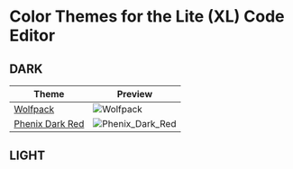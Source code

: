 # Color Themes for the Lite (XL) Code Editor

## DARK
| Theme | Preview |
|---|---|
| [Wolfpack](dark/Wolfpack.lua?raw=1) | ![Wolfpack](previews/Wolfpack.png)|
| [Phenix Dark Red](dark/Phenix_Dark_Red.lua?raw=1) | ![Phenix_Dark_Red](previews/Phenix_Dark_Red.png)|

## LIGHT